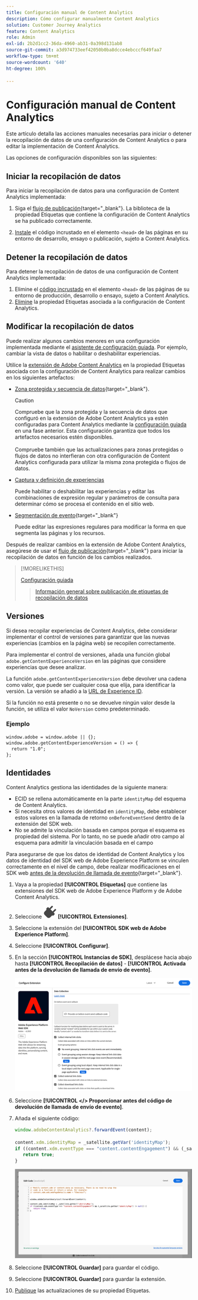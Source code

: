 ```yaml
---
title: Configuración manual de Content Analytics
description: Cómo configurar manualmente Content Analytics
solution: Customer Journey Analytics
feature: Content Analytics
role: Admin
exl-id: 2b2d1cc2-36da-4960-ab31-0a398d131ab8
source-git-commit: a3d974733eef42050b0ba8dcce4ebcccf649faa7
workflow-type: tm+mt
source-wordcount: '640'
ht-degree: 100%

---
```


# Configuración manual de Content Analytics

Este artículo detalla las acciones manuales necesarias para iniciar o detener la recopilación de datos de una configuración de Content Analytics o para editar la implementación de Content Analytics.

Las opciones de configuración disponibles son las siguientes:

## Iniciar la recopilación de datos

Para iniciar la recopilación de datos para una configuración de Content Analytics implementada:

1. Siga el [flujo de publicación](https://experienceleague.adobe.com/es/docs/experience-platform/tags/publish/overview){target="_blank"}. La biblioteca de la propiedad Etiquetas que contiene la configuración de Content Analytics se ha publicado correctamente.

1. [Instale](https://experienceleague.adobe.com/es/docs/experience-platform/tags/publish/environments/environments#installation) el código incrustado en el elemento `<head>` de las páginas en su entorno de desarrollo, ensayo o publicación, sujeto a Content Analytics.


## Detener la recopilación de datos

Para detener la recopilación de datos de una configuración de Content Analytics implementada:

1. Elimine el [código incrustado](https://experienceleague.adobe.com/es/docs/experience-platform/tags/publish/environments/environments) en el elemento `<head>` de las páginas de su entorno de producción, desarrollo o ensayo, sujeto a Content Analytics.
1. [Elimine](https://experienceleague.adobe.com/es/docs/experience-platform/tags/publish/overview) la propiedad Etiquetas asociada a la configuración de Content Analytics.



## Modificar la recopilación de datos

Puede realizar algunos cambios menores en una configuración implementada mediante el [asistente de configuración guiada](guided.md). Por ejemplo, cambiar la vista de datos o habilitar o deshabilitar experiencias.

Utilice la [extensión de Adobe Content Analytics](https://experienceleague.adobe.com/es/docs/experience-platform/tags/extensions/client/content-analytics/overview) en la propiedad Etiquetas asociada con la configuración de Content Analytics para realizar cambios en los siguientes artefactos:

* [Zona protegida y secuencia de datos](https://experienceleague.adobe.com/es/docs/experience-platform/tags/extensions/client/content-analytics/overview#configure-datastreams){target="_blank"}.

  >[!CAUTION]
  >
  >Compruebe que la zona protegida y la secuencia de datos que configuró en la extensión de Adobe Content Analytics ya estén configuradas para Content Analytics mediante la [configuración guiada](guided.md) en una fase anterior. Esta configuración garantiza que todos los artefactos necesarios estén disponibles.<br/><br/>Compruebe también que las actualizaciones para zonas protegidas o flujos de datos no interfieran con otra configuración de Content Analytics configurada para utilizar la misma zona protegida o flujos de datos.
  >

* [Captura y definición de experiencias](https://experienceleague.adobe.com/es/docs/experience-platform/tags/extensions/client/content-analytics/overview?lang=en#configure-experience-capture-and-definition)

  Puede habilitar o deshabilitar las experiencias y editar las combinaciones de expresión regular y parámetros de consulta para determinar cómo se procesa el contenido en el sitio web.

* [Segmentación de evento](https://experienceleague.adobe.com/es/docs/experience-platform/tags/extensions/client/content-analytics/overview#configure-event-segmenting){target="_blank"}

  Puede editar las expresiones regulares para modificar la forma en que segmenta las páginas y los recursos.


Después de realizar cambios en la extensión de Adobe Content Analytics, asegúrese de usar el [flujo de publicación](https://experienceleague.adobe.com/es/docs/experience-platform/tags/publish/overview){target="_blank"} para iniciar la recopilación de datos en función de los cambios realizados.



>[!MORELIKETHIS]
>
>[Configuración guiada](guided.md)
>>[Información general sobre publicación de etiquetas de recopilación de datos](https://experienceleague.adobe.com/es/docs/experience-platform/tags/publish/overview)
>


## Versiones

Si desea recopilar experiencias de Content Analytics, debe considerar implementar el control de versiones para garantizar que las nuevas experiencias (cambios en la página web) se recopilen correctamente.

Para implementar el control de versiones, añada una función global `adobe.getContentExperienceVersion` en las páginas que considere experiencias que desee analizar.

La función `adobe.getContentExperienceVersion` debe devolver una cadena como valor, que puede ser cualquier cosa que elija, para identificar la versión. La versión se añadió a la [URL de Experience ID](/help/content-analytics/report/components.md#experience-metadata).

Si la función no está presente o no se devuelve ningún valor desde la función, se utiliza el valor `NoVersion` como predeterminado.

### Ejemplo

```
window.adobe = window.adobe || {};
window.adobe.getContentExperienceVersion = () => {
  return "1.0";
};
```

## Identidades

Content Analytics gestiona las identidades de la siguiente manera:

* ECID se rellena automáticamente en la parte `identityMap` del esquema de Content Analytics.
* Si necesita otros valores de identidad en `identityMap`, debe establecer estos valores en la llamada de retorno `onBeforeEventSend` dentro de la extensión del SDK web.
* No se admite la vinculación basada en campos porque el esquema es propiedad del sistema. Por lo tanto, no se puede añadir otro campo al esquema para admitir la vinculación basada en el campo


Para asegurarse de que los datos de identidad de Content Analytics y los datos de identidad del SDK web de Adobe Experience Platform se vinculen correctamente en el nivel de campo, debe realizar modificaciones en el SDK web [antes de la devolución de llamada de evento](https://experienceleague.adobe.com/es/docs/experience-platform/web-sdk/commands/configure/onbeforeeventsend){target="_blank"}.

1. Vaya a la propiedad **[!UICONTROL Etiquetas]** que contiene las extensiones del SDK web de Adobe Experience Platform y de Adobe Content Analytics.
1. Seleccione ![Complemento](/help/assets/icons/Plug.svg) **[!UICONTROL Extensiones]**.
1. Seleccione la extensión del **[!UICONTROL SDK web de Adobe Experience Platform]**.
1. Seleccione **[!UICONTROL Configurar]**.
1. En la sección **[!UICONTROL Instancias de SDK]**, desplácese hacia abajo hasta **[!UICONTROL Recopilación de datos]** - **[!UICONTROL Activada antes de la devolución de llamada de envío de evento]**.

   ![Activada antes de la devolución de llamada de envío de evento](/help/content-analytics/assets/onbeforeeventsendcallback.png)

1. Seleccione **[!UICONTROL &lt;/> Proporcionar antes del código de devolución de llamada de envío de evento]**.
1. Añada el siguiente código:

   ```javascript
   window.adobeContentAnalytics?.forwardEvent(content);
   
   content.xdm.identityMap = _satellite.getVar('identityMap');
   if ((content.xdm.eventType === "content.contentEngagement") && (_satellite.getVar('identityMap') != null)) {
      return true;
   }
   ```

   ![Activada antes de la devolución de llamada de envío de evento](/help/content-analytics/assets/onbeforeeventsendcallbackcode.png)

1. Seleccione **[!UICONTROL Guardar]** para guardar el código.
1. Seleccione **[!UICONTROL Guardar]** para guardar la extensión.
1. [Publique](https://experienceleague.adobe.com/es/docs/experience-platform/tags/publish/overview) las actualizaciones de su propiedad Etiquetas.





